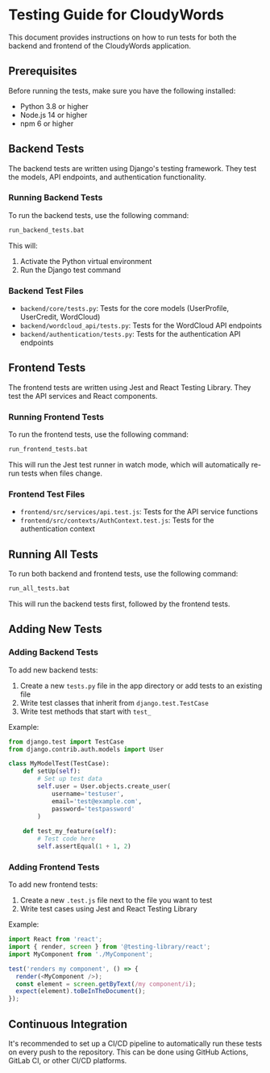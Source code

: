 # Testing Guide for CloudyWords

This document provides instructions on how to run tests for both the backend and frontend of the CloudyWords application.

## Prerequisites

Before running the tests, make sure you have the following installed:

- Python 3.8 or higher
- Node.js 14 or higher
- npm 6 or higher

## Backend Tests

The backend tests are written using Django's testing framework. They test the models, API endpoints, and authentication functionality.

### Running Backend Tests

To run the backend tests, use the following command:

```bash
run_backend_tests.bat
```

This will:
1. Activate the Python virtual environment
2. Run the Django test command

### Backend Test Files

- `backend/core/tests.py`: Tests for the core models (UserProfile, UserCredit, WordCloud)
- `backend/wordcloud_api/tests.py`: Tests for the WordCloud API endpoints
- `backend/authentication/tests.py`: Tests for the authentication API endpoints

## Frontend Tests

The frontend tests are written using Jest and React Testing Library. They test the API services and React components.

### Running Frontend Tests

To run the frontend tests, use the following command:

```bash
run_frontend_tests.bat
```

This will run the Jest test runner in watch mode, which will automatically re-run tests when files change.

### Frontend Test Files

- `frontend/src/services/api.test.js`: Tests for the API service functions
- `frontend/src/contexts/AuthContext.test.js`: Tests for the authentication context

## Running All Tests

To run both backend and frontend tests, use the following command:

```bash
run_all_tests.bat
```

This will run the backend tests first, followed by the frontend tests.

## Adding New Tests

### Adding Backend Tests

To add new backend tests:

1. Create a new `tests.py` file in the app directory or add tests to an existing file
2. Write test classes that inherit from `django.test.TestCase`
3. Write test methods that start with `test_`

Example:

```python
from django.test import TestCase
from django.contrib.auth.models import User

class MyModelTest(TestCase):
    def setUp(self):
        # Set up test data
        self.user = User.objects.create_user(
            username='testuser',
            email='test@example.com',
            password='testpassword'
        )
    
    def test_my_feature(self):
        # Test code here
        self.assertEqual(1 + 1, 2)
```

### Adding Frontend Tests

To add new frontend tests:

1. Create a new `.test.js` file next to the file you want to test
2. Write test cases using Jest and React Testing Library

Example:

```javascript
import React from 'react';
import { render, screen } from '@testing-library/react';
import MyComponent from './MyComponent';

test('renders my component', () => {
  render(<MyComponent />);
  const element = screen.getByText(/my component/i);
  expect(element).toBeInTheDocument();
});
```

## Continuous Integration

It's recommended to set up a CI/CD pipeline to automatically run these tests on every push to the repository. This can be done using GitHub Actions, GitLab CI, or other CI/CD platforms.